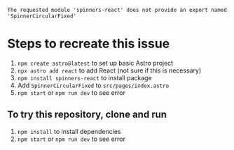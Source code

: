 ```
The requested module 'spinners-react' does not provide an export named 'SpinnerCircularFixed'
```

# Steps to recreate this issue

1. `npm create astro@latest` to set up basic Astro project
2. `npx astro add react` to add React (not sure if this is necessary)
3. `npm install spinners-react` to install package
4. Add `SpinnerCircularFixed` to `src/pages/index.astro`
5. `npm start` or `npm run dev` to see error

## To try this repository, clone and run

1. `npm install` to install dependencies
2. `npm start` or `npm run dev` to see error
